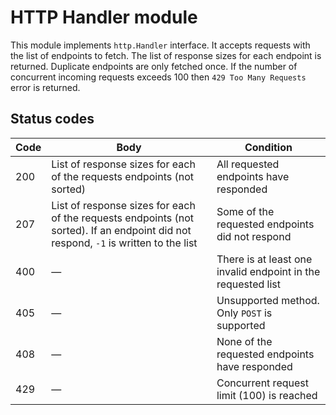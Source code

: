 # HTTP Handler module

This module implements `http.Handler` interface.
It accepts requests with the list of endpoints to fetch. The list of response sizes for each endpoint is returned. Duplicate endpoints are only fetched once. If the number of concurrent incoming requests exceeds 100 then `429 Too Many Requests` error is returned.

## Status codes

|Code|Body|Condition|
|--|--|--|
|200|List of response sizes for each of the requests endpoints (not sorted)|All requested endpoints have responded|
|207|List of response sizes for each of the requests endpoints (not sorted). If an endpoint did not respond, `-1` is written to the list|Some of the requested endpoints did not respond|
|400|—|There is at least one invalid endpoint in the requested list|
|405|—|Unsupported method. Only `POST` is supported
|408|—|None of the requested endpoints have responded|
|429|—|Concurrent request limit (100) is reached